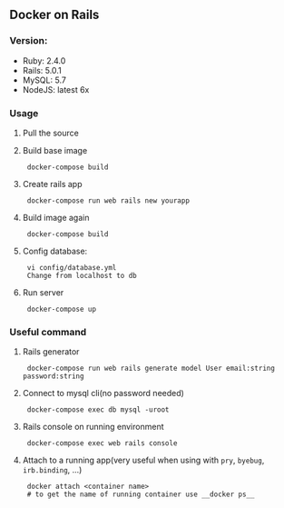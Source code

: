 ## Docker on Rails

### Version:

- Ruby: 2.4.0
- Rails: 5.0.1
- MySQL: 5.7
- NodeJS: latest 6x

### Usage
1. Pull the source
2. Build base image

        docker-compose build

3. Create rails app

        docker-compose run web rails new yourapp

4. Build image again

        docker-compose build

5. Config database:

        vi config/database.yml
        Change from localhost to db

5. Run server

        docker-compose up

### Useful command
1. Rails generator

        docker-compose run web rails generate model User email:string password:string

2. Connect to mysql cli(no password needed)

        docker-compose exec db mysql -uroot

3. Rails console on running environment

        docker-compose exec web rails console

4. Attach to a running app(very useful when using with `pry`, `byebug`, `irb.binding`, ...)

        docker attach <container name>
        # to get the name of running container use __docker ps__
